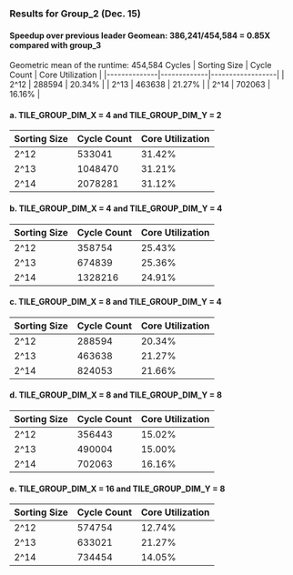 ### Results for Group_2 (Dec. 15)

#### Speedup over previous leader Geomean: 386,241/454,584 = 0.85X compared with group_3

Geometric mean of the runtime: 454,584 Cycles
| Sorting Size | Cycle Count | Core Utilization |
|--------------|-------------|------------------|
| 2^12         | 288594      | 20.34%           |
| 2^13         | 463638      | 21.27%           |
| 2^14         | 702063      | 16.16%           |


#### a. TILE_GROUP_DIM_X = 4 and TILE_GROUP_DIM_Y = 2
| Sorting Size | Cycle Count | Core Utilization |
|--------------|-------------|------------------|
| 2^12         | 533041      | 31.42%           |
| 2^13         | 1048470     | 31.21%           |
| 2^14         | 2078281     | 31.12%           |

#### b. TILE_GROUP_DIM_X = 4 and TILE_GROUP_DIM_Y = 4
| Sorting Size | Cycle Count | Core Utilization |
|--------------|-------------|------------------|
| 2^12         | 358754      | 25.43%           |
| 2^13         | 674839      | 25.36%           |
| 2^14         | 1328216     | 24.91%           |

#### c. TILE_GROUP_DIM_X = 8 and TILE_GROUP_DIM_Y = 4
| Sorting Size | Cycle Count | Core Utilization |
|--------------|-------------|------------------|
| 2^12         | 288594      | 20.34%           |
| 2^13         | 463638      | 21.27%           |
| 2^14         | 824053      | 21.66%           |

#### d. TILE_GROUP_DIM_X = 8 and TILE_GROUP_DIM_Y = 8
| Sorting Size | Cycle Count | Core Utilization |
|--------------|-------------|------------------|
| 2^12         | 356443      | 15.02%           |
| 2^13         | 490004      | 15.00%           |
| 2^14         | 702063      | 16.16%           |

#### e. TILE_GROUP_DIM_X = 16 and TILE_GROUP_DIM_Y = 8
| Sorting Size | Cycle Count | Core Utilization |
|--------------|-------------|------------------|
| 2^12         | 574754      | 12.74%           |
| 2^13         | 633021      | 21.27%           |
| 2^14         | 734454      | 14.05%           |
